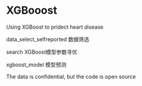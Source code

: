 # XGBooost
Using XGBoost to pridect heart disease

data_select_selfreported 数据筛选

search  XGBoost模型参数寻优

xgboost_model 模型预测

The data is confidential, but the code is open source

